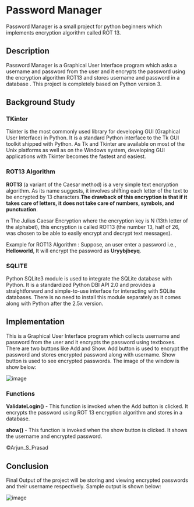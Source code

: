 # Password Manager
Password Manager is a small project for python beginners which implements encryption algorithm called ROT 13.
## Description
Password Manager is a Graphical User Interface program which asks a username and password from the user and it encrypts the password using the encryption algorithm ROT13 and stores username and password in a database . This project is completely based on Python version 3.
## Background Study
### TKinter
Tkinter is the most commonly used library for developing GUI (Graphical User Interface) in Python. It is a standard Python interface to the Tk GUI toolkit shipped with Python. As Tk and Tkinter are available on most of the Unix platforms as well as on the Windows system, developing GUI applications with Tkinter becomes the fastest and easiest.
### ROT13 Algorithm
**ROT13** (a variant of the Caesar method) is a very simple text encryption algorithm. As its name suggests, it involves shifting each letter of the text to be encrypted by 13 characters.**The drawback of this encryption is that if it takes care of letters, it does not take care of numbers, symbols, and punctuation**.

n The Julius Caesar Encryption where the encryption key is N (13th letter of the alphabet), this encryption is called ROT13 (the number 13, half of 26, was chosen to be able to easily encrypt and decrypt text messages).

Example for ROT13 Algorithm : Suppose, an user enter a password i.e., **Helloworld**, It will encrypt the password as **Uryybjbeyq**.

### SQLITE
Python SQLite3 module is used to integrate the SQLite database with Python. It is a standardized Python DBI API 2.0 and provides a straightforward and simple-to-use interface for interacting with SQLite databases. There is no need to install this module separately as it comes along with Python after the 2.5x version.

## Implementation
This is a Graphical User Interface program which collects username and password from the user and it encrypts the password using textboxes. There are two buttons like Add and Show. Add button is used to encrypt the password and stores encrypted password along with username. Show button is used to see encrypted passwords. The image of the window is show below:

![image](https://user-images.githubusercontent.com/72243394/200180454-7d44adfe-f7ac-4afe-b56a-9915ee043be9.png)

### Functions
**ValidateLogin()** - This function is invoked when the Add button is clicked. It encrypts the password using ROT 13 encryption algorithm and stores in a database. 

**show()** - This function is invoked when the show button is clicked. It shows the username and encrypted password.

©Arjun_S_Prasad
## Conclusion
Final Output of the project will be storing and viewing encrypted passwords and their username respectively. Sample output is shown below:

![image](https://user-images.githubusercontent.com/72243394/200180929-ff263b22-9002-47f6-816d-82e80e125e3f.png)



